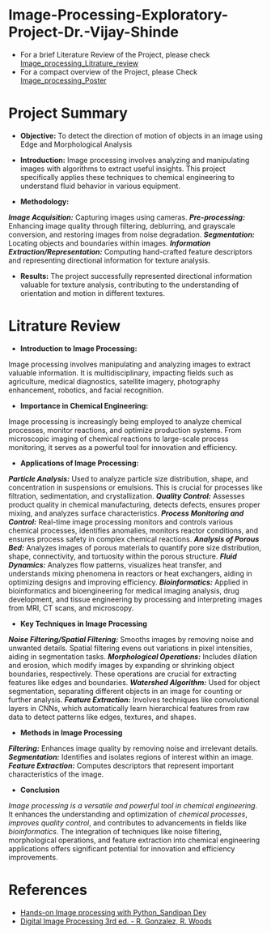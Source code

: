 # Image-Processing-Exploratory-Project-Dr.-Vijay-Shinde
- For a brief Literature Review of the Project, please check [Image_processing_Litrature_review](https://github.com/vardanpopli/Image-Processing-Exploratory-Project-Dr.-Vijay-Shinde/blob/main/Image_processing_Litrature_review.pdf)
- For a compact overview of the Project, please Check [Image_processing_Poster](https://github.com/vardanpopli/Image-Processing-Exploratory-Project-Dr.-Vijay-Shinde/blob/main/Image_processing_Poster.pdf)

# Project Summary
- **Objective:**
To detect the direction of motion of objects in an image using Edge and Morphological Analysis

- **Introduction:**
Image processing involves analyzing and manipulating images with algorithms to extract useful insights. This project specifically applies these techniques to chemical engineering to understand fluid behavior in various equipment.

- **Methodology:**

***Image Acquisition:*** Capturing images using cameras.
***Pre-processing:*** Enhancing image quality through filtering, deblurring, and grayscale conversion, and restoring images from noise degradation.
***Segmentation:*** Locating objects and boundaries within images.
***Information Extraction/Representation:*** Computing hand-crafted feature descriptors and representing directional information for texture analysis.

- **Results:**
The project successfully represented directional information valuable for texture analysis, contributing to the understanding of orientation and motion in different textures.

# Litrature Review
- **Introduction to Image Processing:**

Image processing involves manipulating and analyzing images to extract valuable information. It is multidisciplinary, impacting fields such as agriculture, medical diagnostics, satellite imagery, photography enhancement, robotics, and facial recognition.

- **Importance in Chemical Engineering:**

Image processing is increasingly being employed to analyze chemical processes, monitor reactions, and optimize production systems. From microscopic imaging of chemical reactions to large-scale process monitoring, it serves as a powerful tool for innovation and efficiency.

- **Applications of Image Processing:**

***Particle Analysis:*** Used to analyze particle size distribution, shape, and concentration in suspensions or emulsions. This is crucial for processes like filtration, sedimentation, and crystallization.
***Quality Control:*** Assesses product quality in chemical manufacturing, detects defects, ensures proper mixing, and analyzes surface characteristics.
***Process Monitoring and Control:*** Real-time image processing monitors and controls various chemical processes, identifies anomalies, monitors reactor conditions, and ensures process safety in complex chemical reactions.
***Analysis of Porous Bed:*** Analyzes images of porous materials to quantify pore size distribution, shape, connectivity, and tortuosity within the porous structure.
***Fluid Dynamics:*** Analyzes flow patterns, visualizes heat transfer, and understands mixing phenomena in reactors or heat exchangers, aiding in optimizing designs and improving efficiency.
***Bioinformatics:*** Applied in bioinformatics and bioengineering for medical imaging analysis, drug development, and tissue engineering by processing and interpreting images from MRI, CT scans, and microscopy.

- **Key Techniques in Image Processing**

***Noise Filtering/Spatial Filtering:*** Smooths images by removing noise and unwanted details. Spatial filtering evens out variations in pixel intensities, aiding in segmentation tasks.
***Morphological Operations:*** Includes dilation and erosion, which modify images by expanding or shrinking object boundaries, respectively. These operations are crucial for extracting features like edges and boundaries.
***Watershed Algorithm:*** Used for object segmentation, separating different objects in an image for counting or further analysis.
***Feature Extraction:*** Involves techniques like convolutional layers in CNNs, which automatically learn hierarchical features from raw data to detect patterns like edges, textures, and shapes.

- **Methods in Image Processing**

***Filtering:*** Enhances image quality by removing noise and irrelevant details.
***Segmentation:*** Identifies and isolates regions of interest within an image.
***Feature Extraction:*** Computes descriptors that represent important characteristics of the image.

- **Conclusion**

_Image processing is a versatile and powerful tool in chemical engineering_. It enhances the understanding and optimization of _chemical processes_, _improves quality control_, and contributes to advancements in fields like _bioinformatics_. The integration of techniques like noise filtering, morphological operations, and feature extraction into chemical engineering applications offers significant potential for innovation and efficiency improvements.

# References
- [Hands-on Image processing with Python_Sandipan Dey](https://github.com/PacktPublishing/Hands-On-Image-Processing-with-Python)
- [Digital Image Processing 3rd ed. - R. Gonzalez, R. Woods](https://sde.uoc.ac.in/sites/default/files/sde_videos/Digital%20Image%20Processing%203rd%20ed.%20-%20R.%20Gonzalez,%20R.%20Woods-ilovepdf-compressed.pdf)
